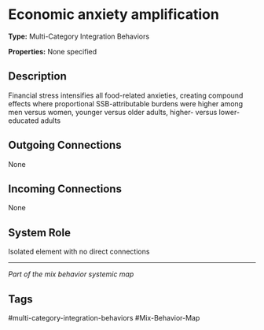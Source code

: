 # Economic anxiety amplification

**Type:** Multi-Category Integration Behaviors

**Properties:** None specified

## Description
Financial stress intensifies all food-related anxieties, creating compound effects where proportional SSB-attributable burdens were higher among men versus women, younger versus older adults, higher- versus lower-educated adults

## Outgoing Connections
None

## Incoming Connections
None

## System Role
Isolated element with no direct connections

---
*Part of the mix behavior systemic map*

## Tags
#multi-category-integration-behaviors #Mix-Behavior-Map
